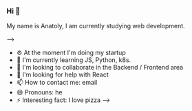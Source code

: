 ### Hi 👋
My name is Anatoly, I am currently studying web development.

-->
- ⚙ At the moment I'm doing my startup
- 🌱 I'm currently learning JS, Python, k8s.
- 👯 I'm looking to collaborate in the Backend / Frontend area
- 🤔 I'm looking for help with React
- 📫 How to contact me: email
- 😄 Pronouns: he
- ⚡ Interesting fact: I love pizza
-->
